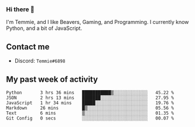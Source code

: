 ### Hi there 👋
I'm Temmie, and I like Beavers, Gaming, and Programming. I currently know Python, and a bit of JavaScript.

## Contact me
* Discord: `Temmie#6898`

## My past week of activity
<!--START_SECTION:waka-->

```text
Python       3 hrs 36 mins   ███████████▒░░░░░░░░░░░░░   45.22 %
JSON         2 hrs 13 mins   ███████░░░░░░░░░░░░░░░░░░   27.95 %
JavaScript   1 hr 34 mins    █████░░░░░░░░░░░░░░░░░░░░   19.76 %
Markdown     26 mins         █▒░░░░░░░░░░░░░░░░░░░░░░░   05.56 %
Text         6 mins          ▒░░░░░░░░░░░░░░░░░░░░░░░░   01.35 %
Git Config   0 secs          ░░░░░░░░░░░░░░░░░░░░░░░░░   00.07 %
```

<!--END_SECTION:waka-->
